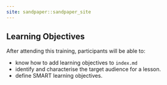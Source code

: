 ```yaml
---
site: sandpaper::sandpaper_site
---
```


## Learning Objectives

After attending this training, participants will be able to:

- know how to add learning objectives to `index.md` 
- identify and characterise the target audience for a lesson.
- define SMART learning objectives.

